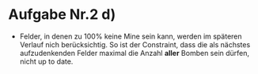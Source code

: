# Aufgabe Nr.2 d)

- Felder, in denen zu 100% keine Mine sein kann, werden im späteren Verlauf nich berücksichtig. So ist der Constraint, dass die als nächstes aufzudenkenden Felder maximal die Anzahl **aller** Bomben sein dürfen, nicht up to date.
